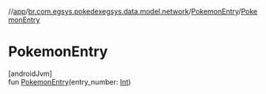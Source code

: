 //[app](../../../index.md)/[br.com.egsys.pokedexegsys.data.model.network](../index.md)/[PokemonEntry](index.md)/[PokemonEntry](-pokemon-entry.md)

# PokemonEntry

[androidJvm]\
fun [PokemonEntry](-pokemon-entry.md)(entry_number: [Int](https://kotlinlang.org/api/latest/jvm/stdlib/kotlin/-int/index.html))
